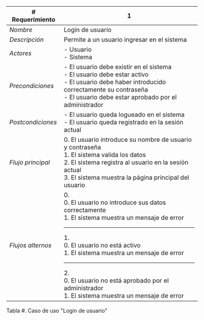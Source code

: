 |# Requerimiento|1 |
|-|-|
| *Nombre*|Login de usuario
| *Descripción*| Permite a un usuario ingresar en el sistema |
|*Actores*| - Usuario<br> - Sistema
|*Precondiciones*| - El usuario debe existir en el sistema<br> - El usuario debe estar activo<br> - El usuario debe haber introducido correctamente su contraseña<br> - El usuario debe estar aprobado por el administrador
|*Postcondiciones*| - El usuario queda logueado en el sistema<br> - El usuario queda registrado en la sesión actual
|*Flujo principal*|0.  El usuario introduce su nombre de usuario y contraseña<br>1.  El sistema valida los datos<br>2.  El sistema registra al usuario en la sesión actual<br>3.  El sistema muestra la página principal del usuario
|*Flujos alternos*|0. <br> 0. El usuario no introduce sus datos correctamente<br>1. El sistema muestra un mensaje de error<hr>1. <br> 0. El usuario no está activo<br>1. El sistema muestra un mensaje de error<hr>2. <br> 0. El usuario no está aprobado por el administrador<br>1. El sistema muestra un mensaje de error

Tabla #. Caso de uso "Login de usuario"
